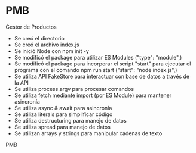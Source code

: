# PMB

Gestor de Productos

- Se creó el directorio
- Se creó el archivo index.js
- Se inició Node con npm init -y
- Se modificó el package para utilizar ES Modules ("type": "module",)
- Se modificó el package para incorporar el script "start" para ejecutar el programa con el comando npm run start ("start": "node index.js",)
- Se utiliza API FakeStore para interactuar con base de datos a través de la API
- Se utiliza process.argv para procesar comandos
- Se utiliza fetch mediante import (por ES Module) para mantener asincronía
- Se utiliza async & await para asincronía
- Se utiliza literals para simplificar código
- Se utiliza destructuring para manejo de datos
- Se utiliza spread para manejo de datos
- Se utilizan arrays y strings para manipular cadenas de texto

PMB
